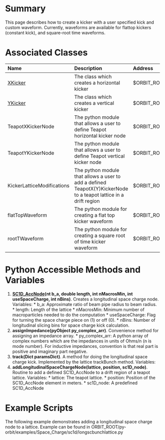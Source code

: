 # Summary #

This page describes how to create a kicker with a user specified kick and custom waveform.  Currently, waveforms are available for flattop kickers (constant kick), and square-root time waveforms.

# Associated Classes #

| **Name** | **Description** | **Address** |
|:---------|:----------------|:------------|
| [XKicker](XKicker.md) | The class which creates a horizontal kicker | $ORBIT\_ROOT/py/orbit/kickernodes/ |
| [YKicker](YKicker.md) | The class which creates a vertical kicker | $ORBIT\_ROOT/py/orbit/kickernodes/ |
| TeapotXKickerNode | The python module that allows a user to define Teapot horizontal kicker node | $ORBIT\_ROOT/py/orbit/kickernodes/ |
| TeapotYKickerNode | The python module that allows a user to define Teapot vertical kicker node | $ORBIT\_ROOT/py/orbit/kickernodes/ |
| KickerLatticeModifications | The python module that allows a user to add a defined TeapotX(Y)KickerNode to a teapot lattice in a drift region | $ORBIT\_ROOT/py/orbit/kickernodes/ |
| flatTopWaveform | The python module for creating a flat top kicker waveform | $ORBIT\_ROOT/py/orbit/kickernodes/ |
| rootTWaveform | The python module for creating a square root of time kicker waveform | $ORBIT\_ROOT/py/orbit/kickernodes/ |

# Python Accessible Methods and Variables #
  1. **[SC1D\_AccNode](SC1D_AccNode.md)(nt b\_a, double length, int nMacrosMin, int useSpaceCharge, int nBins)**. Creates a longitudinal space charge node. Variables:
    * b\_a: Approximate ratio of beam pipe radius to beam radius.
    * length: Length of the lattice
    * nMacrosMin: Minimum number of macroparticles needed to do the computation
    * useSpaceCharge: Flag for turning the space charge piece on (1) or off (0).
    * nBins: Number of longitudinal slicing bins for space charge kick calculation.
  1. **assignImpedance(pyObject py\_complex\_arr)**. Convenience method for assigning an impedance array.
    * py\_complex\_arr: A python array of complex numbers which are the impedances in units of Ohms/n (n is mode number). For inductive impedances, convention is that real part is positive and imaginary part negative.
  1. **track(Dict paramsDict)**. A method for doing the longitudinal space charge kick. Implemented by the lattice trackBunch method. Variables:
  1. **addLongitudinalSpaceChargeNode(lattice, position, sc1D\_node)**. Routine to add a defined SC1D\_AccNode to a drift region of a teapot lattice. Variables:
    * lattice: The teapot lattice.
    * position: Position of the SC1D\_AccNode element in meters.
    * sc1D\_node: A predefined SC1D\_AccNode


# Example Scripts #

The following example demonstrates adding a longitudinal space charge node to a lattice.  Example can be found in ORBIT\_ROOT/py-orbit/examples/Space\_Charge/sc1d/longscbunchlattice.py
```